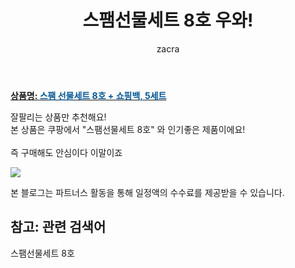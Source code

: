 ﻿---
layout: post
title:  "스팸선물세트 8호 우와!"
author: zacra
categories: [ 아이템 ]
tags: [스팸선물세트 8호]
image: https://static.coupangcdn.com/image/vendor_inventory/images/2017/09/16/10/2/724b91be-6755-41e2-a880-78ee1aedf145.jpg 
description: "쿠팡에서 스팸선물세트 8호 관련 상품으로 가장 잘팔리는 제품 중 하나입니다."
rating: 4.5
---

<a href="https://link.coupang.com/re/AFFSDP?lptag=AF8407795&pageKey=13032783&itemId=137683606&vendorItemId=73654655343&traceid=V0-153-6acdd1bcbb078f86"><b>상품명: <font color='#01579B'>스팸 선물세트 8호 + 쇼핑백, 5세트</font></b></a>

잘팔리는 상품만 추천해요!<br/>
본 상품은 쿠팡에서 "스팸선물세트 8호" 와 인기좋은 제품이에요!<br/><br/>
즉 구매해도 안심이다 이말이죠 <br/>



<a href="https://link.coupang.com/re/AFFSDP?lptag=AF8407795&pageKey=13032783&itemId=137683606&vendorItemId=73654655343&traceid=V0-153-6acdd1bcbb078f86"><img src="https://thumbnail9.coupangcdn.com/thumbnails/remote/q89/image/vendor_inventory/9434/9fcf1a088c5130435a90c7aa779a960e96a79c6c0373306d64da4e5cc7db.jpg"></a> 

본 블로그는 파트너스 활동을 통해 일정액의 수수료를 제공받을 수 있습니다.

## 참고: 관련 검색어    
스팸선물세트 8호